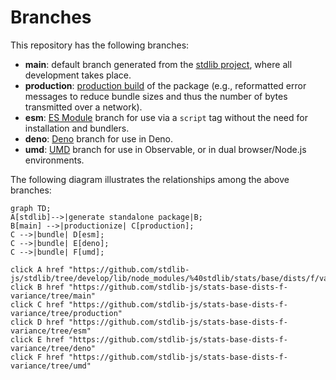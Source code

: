 <!--

@license Apache-2.0

Copyright (c) 2022 The Stdlib Authors.

Licensed under the Apache License, Version 2.0 (the "License");
you may not use this file except in compliance with the License.
You may obtain a copy of the License at

    http://www.apache.org/licenses/LICENSE-2.0

Unless required by applicable law or agreed to in writing, software
distributed under the License is distributed on an "AS IS" BASIS,
WITHOUT WARRANTIES OR CONDITIONS OF ANY KIND, either express or implied.
See the License for the specific language governing permissions and
limitations under the License.

-->

# Branches

This repository has the following branches:

-   **main**: default branch generated from the [stdlib project][stdlib-url], where all development takes place.
-   **production**: [production build][production-url] of the package (e.g., reformatted error messages to reduce bundle sizes and thus the number of bytes transmitted over a network).
-   **esm**: [ES Module][esm-url] branch for use via a `script` tag without the need for installation and bundlers.
-   **deno**: [Deno][deno-url] branch for use in Deno.
-   **umd**: [UMD][umd-url] branch for use in Observable, or in dual browser/Node.js environments.

The following diagram illustrates the relationships among the above branches:

```mermaid
graph TD;
A[stdlib]-->|generate standalone package|B;
B[main] -->|productionize| C[production];
C -->|bundle| D[esm];
C -->|bundle| E[deno];
C -->|bundle| F[umd];

click A href "https://github.com/stdlib-js/stdlib/tree/develop/lib/node_modules/%40stdlib/stats/base/dists/f/variance"
click B href "https://github.com/stdlib-js/stats-base-dists-f-variance/tree/main"
click C href "https://github.com/stdlib-js/stats-base-dists-f-variance/tree/production"
click D href "https://github.com/stdlib-js/stats-base-dists-f-variance/tree/esm"
click E href "https://github.com/stdlib-js/stats-base-dists-f-variance/tree/deno"
click F href "https://github.com/stdlib-js/stats-base-dists-f-variance/tree/umd"
```

[stdlib-url]: https://github.com/stdlib-js/stdlib/tree/develop/lib/node_modules/%40stdlib/stats/base/dists/f/variance
[production-url]: https://github.com/stdlib-js/stats-base-dists-f-variance/tree/production
[deno-url]: https://github.com/stdlib-js/stats-base-dists-f-variance/tree/deno
[umd-url]: https://github.com/stdlib-js/stats-base-dists-f-variance/tree/umd
[esm-url]: https://github.com/stdlib-js/stats-base-dists-f-variance/tree/esm